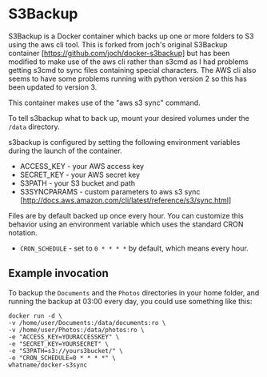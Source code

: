 # S3Backup

S3Backup is a Docker container which backs up one or more folders to S3 using
the aws cli tool. This is forked from joch's original S3Backup container
[https://github.com/joch/docker-s3backup] but has been modified to make use of the
aws cli rather than s3cmd as I had problems getting s3cmd to sync files containing
special characters. The AWS cli also seems to have some problems running with python
version 2 so this has been updated to version 3. 

This container makes use of the "aws s3 sync" command.

To tell s3backup what to back up, mount your desired volumes under the
`/data` directory.

s3backup is configured by setting the following environment variables during
the launch of the container.

- ACCESS_KEY - your AWS access key
- SECRET_KEY - your AWS secret key
- S3PATH - your S3 bucket and path
- S3SYNCPARAMS - custom parameters to aws s3 sync [http://docs.aws.amazon.com/cli/latest/reference/s3/sync.html]

Files are by default backed up once every hour. You can customize this behavior
using an environment variable which uses the standard CRON notation.

- `CRON_SCHEDULE` - set to `0 * * * *` by default, which means every hour.

## Example invocation

To backup the `Documents` and the `Photos` directories in your home folder, and
running the backup at 03:00 every day, you could use something like this:

```
docker run -d \
-v /home/user/Documents:/data/documents:ro \
-v /home/user/Photos:/data/photos:ro \
-e "ACCESS_KEY=YOURACCESSKEY" \
-e "SECRET_KEY=YOURSECRET" \
-e "S3PATH=s3://yours3bucket/" \
-e "CRON_SCHEDULE=0 * * * *" \
whatname/docker-s3sync
```
